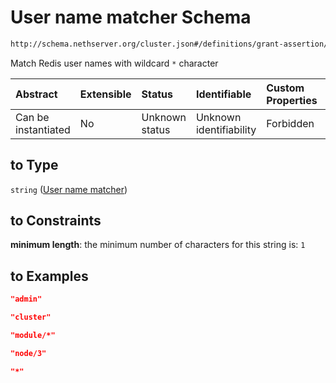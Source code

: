 # User name matcher Schema

```txt
http://schema.nethserver.org/cluster.json#/definitions/grant-assertion/properties/to
```

Match Redis user names with wildcard `*` character

| Abstract            | Extensible | Status         | Identifiable            | Custom Properties | Additional Properties | Access Restrictions | Defined In                                            |
| :------------------ | :--------- | :------------- | :---------------------- | :---------------- | :-------------------- | :------------------ | :---------------------------------------------------- |
| Can be instantiated | No         | Unknown status | Unknown identifiability | Forbidden         | Allowed               | none                | [cluster.json\*](cluster.json "open original schema") |

## to Type

`string` ([User name matcher](cluster-definitions-grant-assertion-properties-user-name-matcher.md))

## to Constraints

**minimum length**: the minimum number of characters for this string is: `1`

## to Examples

```json
"admin"
```

```json
"cluster"
```

```json
"module/*"
```

```json
"node/3"
```

```json
"*"
```
